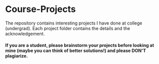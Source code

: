 # Course-Projects
The repository contains interesting projects I have done at college (undergrad). Each project folder contains the details and the acknowledgement.

#### If you are a student, please brainstorm your projects before looking at mine (maybe you can think of better solutions!) and please DON'T plagiarize. 
